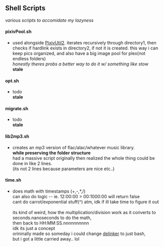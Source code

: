 ## Shell Scripts
_various scripts to accomidate my lazyness_


#### pixivPool.sh
   * used alongside [PixivUtil2](https://github.com/Nandaka/PixivUtil2 "PixivUtil2"). iterates recursively through directory1,
     then checks if hardlink exists in directory2, if not it is created.
     this way i can keep pics organized, and also have a big image pool for plex(not endless folders)
     <br>_honestly theres probs a better way to do it w/ something like stow_
     <br>**stale**

#### opt.sh
   * todo
     <br>**stale**
   
#### migrate.sh
   * todo
     <br>**stale**
   
#### lib2mp3.sh
   * creates an mp3 version of flac/alac/whatever music library.
     <br>**while preserving the folder structure**
     <br>had a massive script originally then realized the whole thing could be done in like 2 lines.
     <br>(its not 2 lines because parameters are nice etc..)

#### time.sh
   * does math with timestamps (+,-,*,/)
     <br>can also do logic -- ie. 12:00:00 > 00:1000:00 will return false
     <br>cant do carrot/exponential stuff(^) atm, idk if ill take time to figure it out
     <br><br>its kind of weird, how the multiplication/division work as it converts to seconds.nanoseconds to do the math,
     <br>then back to HH:MM:SS.nnnnnnnnnn
     <br>idk its just a concept
     <br>orininally made so someday i could change [delinker](https://github.com/Colseph/Delinker) to just bash,
     <br>but i got a little carried away.. lol
